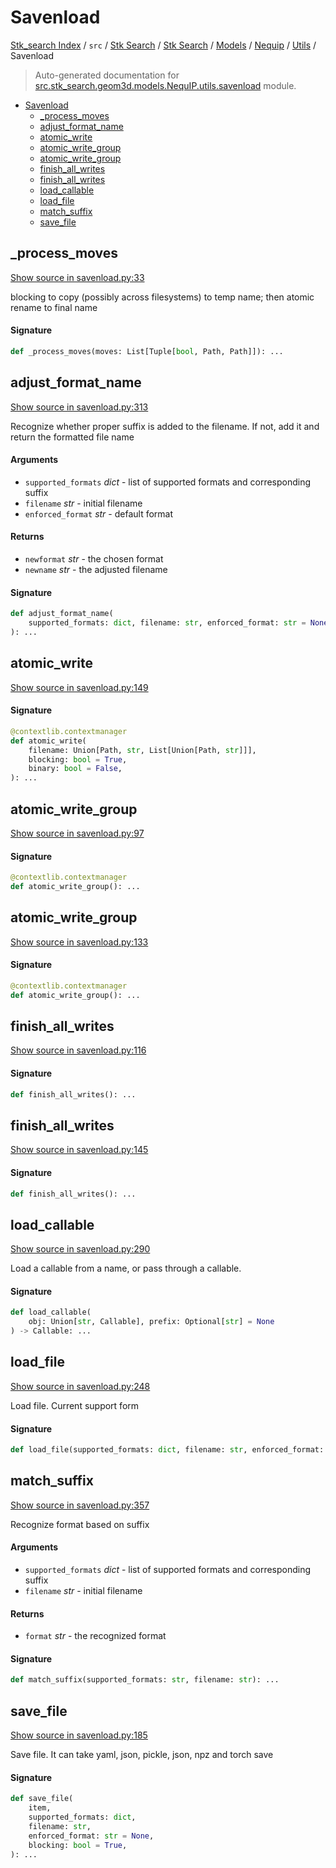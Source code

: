 # Savenload

[Stk_search Index](../../../../../../README.md#stk_search-index) / `src` / [Stk Search](../../../../index.md#stk-search) / [Stk Search](../../../../index.md#stk-search) / [Models](../../index.md#models) / [Nequip](../index.md#nequip) / [Utils](./index.md#utils) / Savenload

> Auto-generated documentation for [src.stk_search.geom3d.models.NequIP.utils.savenload](https://github.com/mohammedazzouzi15/STK_search/blob/main/src/stk_search/geom3d/models/NequIP/utils/savenload.py) module.

- [Savenload](#savenload)
  - [_process_moves](#_process_moves)
  - [adjust_format_name](#adjust_format_name)
  - [atomic_write](#atomic_write)
  - [atomic_write_group](#atomic_write_group)
  - [atomic_write_group](#atomic_write_group-1)
  - [finish_all_writes](#finish_all_writes)
  - [finish_all_writes](#finish_all_writes-1)
  - [load_callable](#load_callable)
  - [load_file](#load_file)
  - [match_suffix](#match_suffix)
  - [save_file](#save_file)

## _process_moves

[Show source in savenload.py:33](https://github.com/mohammedazzouzi15/STK_search/blob/main/src/stk_search/geom3d/models/NequIP/utils/savenload.py#L33)

blocking to copy (possibly across filesystems) to temp name; then atomic rename to final name

#### Signature

```python
def _process_moves(moves: List[Tuple[bool, Path, Path]]): ...
```



## adjust_format_name

[Show source in savenload.py:313](https://github.com/mohammedazzouzi15/STK_search/blob/main/src/stk_search/geom3d/models/NequIP/utils/savenload.py#L313)

Recognize whether proper suffix is added to the filename.
If not, add it and return the formatted file name

#### Arguments

- `supported_formats` *dict* - list of supported formats and corresponding suffix
- `filename` *str* - initial filename
- `enforced_format` *str* - default format

#### Returns

- `newformat` *str* - the chosen format
- `newname` *str* - the adjusted filename

#### Signature

```python
def adjust_format_name(
    supported_formats: dict, filename: str, enforced_format: str = None
): ...
```



## atomic_write

[Show source in savenload.py:149](https://github.com/mohammedazzouzi15/STK_search/blob/main/src/stk_search/geom3d/models/NequIP/utils/savenload.py#L149)

#### Signature

```python
@contextlib.contextmanager
def atomic_write(
    filename: Union[Path, str, List[Union[Path, str]]],
    blocking: bool = True,
    binary: bool = False,
): ...
```



## atomic_write_group

[Show source in savenload.py:97](https://github.com/mohammedazzouzi15/STK_search/blob/main/src/stk_search/geom3d/models/NequIP/utils/savenload.py#L97)

#### Signature

```python
@contextlib.contextmanager
def atomic_write_group(): ...
```



## atomic_write_group

[Show source in savenload.py:133](https://github.com/mohammedazzouzi15/STK_search/blob/main/src/stk_search/geom3d/models/NequIP/utils/savenload.py#L133)

#### Signature

```python
@contextlib.contextmanager
def atomic_write_group(): ...
```



## finish_all_writes

[Show source in savenload.py:116](https://github.com/mohammedazzouzi15/STK_search/blob/main/src/stk_search/geom3d/models/NequIP/utils/savenload.py#L116)

#### Signature

```python
def finish_all_writes(): ...
```



## finish_all_writes

[Show source in savenload.py:145](https://github.com/mohammedazzouzi15/STK_search/blob/main/src/stk_search/geom3d/models/NequIP/utils/savenload.py#L145)

#### Signature

```python
def finish_all_writes(): ...
```



## load_callable

[Show source in savenload.py:290](https://github.com/mohammedazzouzi15/STK_search/blob/main/src/stk_search/geom3d/models/NequIP/utils/savenload.py#L290)

Load a callable from a name, or pass through a callable.

#### Signature

```python
def load_callable(
    obj: Union[str, Callable], prefix: Optional[str] = None
) -> Callable: ...
```



## load_file

[Show source in savenload.py:248](https://github.com/mohammedazzouzi15/STK_search/blob/main/src/stk_search/geom3d/models/NequIP/utils/savenload.py#L248)

Load file. Current support form

#### Signature

```python
def load_file(supported_formats: dict, filename: str, enforced_format: str = None): ...
```



## match_suffix

[Show source in savenload.py:357](https://github.com/mohammedazzouzi15/STK_search/blob/main/src/stk_search/geom3d/models/NequIP/utils/savenload.py#L357)

Recognize format based on suffix

#### Arguments

- `supported_formats` *dict* - list of supported formats and corresponding suffix
- `filename` *str* - initial filename

#### Returns

- `format` *str* - the recognized format

#### Signature

```python
def match_suffix(supported_formats: str, filename: str): ...
```



## save_file

[Show source in savenload.py:185](https://github.com/mohammedazzouzi15/STK_search/blob/main/src/stk_search/geom3d/models/NequIP/utils/savenload.py#L185)

Save file. It can take yaml, json, pickle, json, npz and torch save

#### Signature

```python
def save_file(
    item,
    supported_formats: dict,
    filename: str,
    enforced_format: str = None,
    blocking: bool = True,
): ...
```